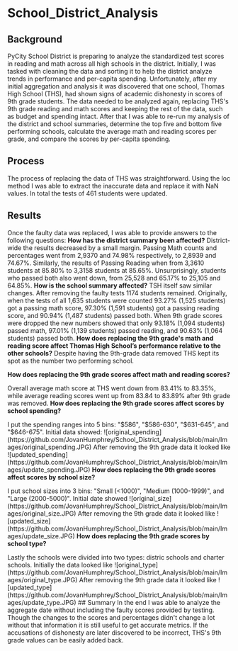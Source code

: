 # School_District_Analysis

## Background

PyCity School District is preparing to analyze the standardized test scores in reading and math across all high schools in the district. Initially, I was tasked with cleaning the data and sorting it to help the district analyze trends in performance and per-capita spending. Unfortunately, after my initial aggregation and analysis it was discovered that one school, Thomas High School (THS), had shown signs of academic dishonesty in scores of 9th grade students. The data needed to be analyzed again, replacing THS's 9th grade reading and math scores and keeping the rest of the data, such as budget and spending intact. After that I was able to re-run my analysis of the district and school summaries, determine the top five and bottom five performing schools, calculate the average math and reading scores per grade, and compare the scores by per-capita spending.
## Process
The process of replacing the data of THS was straightforward. Using the loc method I was able to extract the inaccurate data and replace it with NaN values. In total the tests of 461 students were updated.
## Results
Once the faulty data was replaced, I was able to provide answers to the following questions:
<b>How has the district summary been affected?</b>
District-wide the results decreased by a small margin. Passing Math counts and percentages went from 2,9370 and 74.98% respectively, to 2,8939 and 74.67%.
Similarly, the results of Passing Reading when from 3,3610 students at 85.80% to 3,3158 students at 85.65%.
Unsurprisingly, students who passed both also went down, from 25,528 and 65.17% to 25,105 and 64.85%.
<b>How is the school summary affected?</b>
TSH itself saw similar changes. After removing the faulty tests 1174 students remained. Originally, when the tests of all 1,635 students were counted 93.27% (1,525 students) got a passing math score, 97.30% (1,591 students) got a passing reading score, and 90.94% (1,487 students) passed both. When 9th grade scores were dropped the new numbers showed that only 93.18% (1,094 students) passed math, 97.01% (1,139 students) passed reading, and 90.63% (1,064 students) passed both.
<b>How does replacing the 9th grade's math and reading score affect Thomas High School’s performance relative to the other schools?</b>
Despite having the 9th-grade data removed THS kept its spot as the number two performing school.

<p><b>How does replacing the 9th grade scores affect math and reading scores?</b></p>
Overall average math score at THS went down from 83.41% to 83.35%, while average reading scores went up from 83.84 to 83.89% after 9th grade was removed.
<b>How does replacing the 9th grade scores affect scores by school spending?</b></p>
I put the spending ranges into 5 bins: "$586", "$586-630", "$631-645", and "$646-675". Initial data showed: 
![original_spending](https://github.com/JovanHumphrey/School_District_Analysis/blob/main/Images/original_spending.JPG)
After removing the 9th grade data it looked like 
![updated_spending](https://github.com/JovanHumphrey/School_District_Analysis/blob/main/Images/update_spending.JPG)
<b>How does replacing the 9th grade scores affect scores by school size?</b></p>
I put school sizes into 3 bins: "Small (<1000)", "Medium (1000-1999)", and "Large (2000-5000)". Initial date showed 
![original_size](https://github.com/JovanHumphrey/School_District_Analysis/blob/main/Images/original_size.JPG)
After removing the 9th grade data it looked like 
![updated_size](https://github.com/JovanHumphrey/School_District_Analysis/blob/main/Images/update_size.JPG)
<b>How does replacing the 9th grade scores by school type?</b></p>
Lastly the schools were divided into two types: distric schools and charter schools. Initially the data looked like 
![original_type](https://github.com/JovanHumphrey/School_District_Analysis/blob/main/Images/original_type.JPG)
After removing the 9th grade data it looked like 
![updated_type](https://github.com/JovanHumphrey/School_District_Analysis/blob/main/Images/update_type.JPG)
## Summary
In the end I was able to analyze the aggregate date without including the faulty scores provided by testing. Though the changes to the scores and percentages didn't change a lot without that information it is still useful to get accurate metrics. If the accusations of dishonesty are later discovered to be incorrect, THS's 9th grade values can be easily added back.
